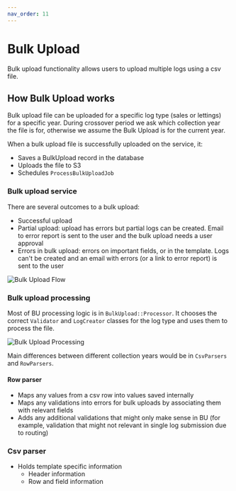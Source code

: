```yaml
---
nav_order: 11
---
```


# Bulk Upload

Bulk upload functionality allows users to upload multiple logs using a csv file.

## How Bulk Upload works

Bulk upload file can be uploaded for a specific log type (sales or lettings) for a specific year. During crossover period we ask which collection year the file is for, otherwise we assume the Bulk Upload is for the current year.

When a bulk upload file is successfully uploaded on the service, it:

- Saves a BulkUpload record in the database
- Uploads the file to S3
- Schedules `ProcessBulkUploadJob`

### Bulk upload service

There are several outcomes to a bulk upload:

- Successful upload
- Partial upload: upload has errors but partial logs can be created. Email to error report is sent to the user and the bulk upload needs a user approval
- Errors in bulk upload: errors on important fields, or in the template. Logs can't be created and an email with errors (or a link to error report) is sent to the user

![Bulk Upload Flow](https://raw.githubusercontent.com/communitiesuk/submit-social-housing-lettings-and-sales-data/main/docs/images/bu_flow_diagram.png)

### Bulk upload processing

Most of BU processing logic is in `BulkUpload::Processor`. It chooses the correct `Validator` and `LogCreator` classes for the log type and uses them to process the file.

![Bulk Upload Processing](https://raw.githubusercontent.com/communitiesuk/submit-social-housing-lettings-and-sales-data/main/docs/images/bu_processor.png)

Main differences between different collection years would be in `CsvParsers` and `RowParsers`.

#### Row parser

- Maps any values from a csv row into values saved internally
- Maps any validations into errors for bulk uploads by associating them with relevant fields
- Adds any additional validations that might only make sense in BU (for example, validation that might not relevant in single log submission due to routing)

### Csv parser

- Holds template specific information
  - Header information
  - Row and field information
